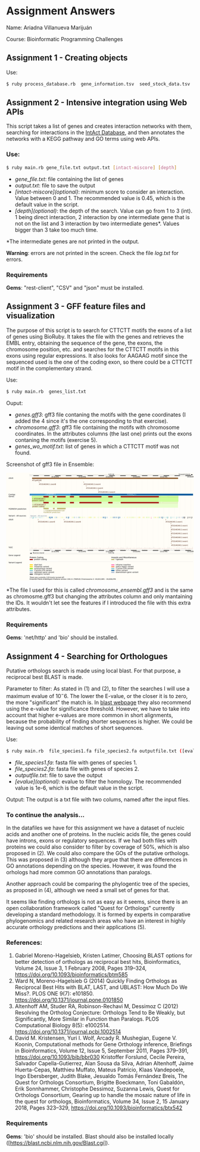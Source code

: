 # Assignment Answers

Name: Ariadna Villanueva Marijuán

Course: Bioinformatic Programming Challenges

## Assignment 1 - Creating objects

Use:

```bash
$ ruby process_database.rb  gene_information.tsv  seed_stock_data.tsv  cross_data.tsv  new_stock_file.tsv
```

## Assignment 2 - Intensive integration using Web APIs

This script takes a list of genes and creates interaction networks with them, searching for interactions in the [IntAct Database](https://www.ebi.ac.uk/intact/home), and then annotates the networks with a KEGG pathway and GO terms using web APIs.

### Use:
```bash
$ ruby main.rb gene_file.txt output.txt [intact-miscore] [depth]
```
- *gene_file.txt*: file containing the list of genes
- *output.txt*: file to save the output
- *\[intact-miscore]\(optional)*: minimum score to consider an interaction. Value between 0 and 1. The recommended value is 0.45, which is the default value in the script.
- *\[depth]\(optional)*: the depth of the search. Value can go from 1 to 3 (int). 1 being direct interaction, 2 interaction by one intermediate gene that is not on the list and 3 interaction by two intermediate genes*. Values bigger than 3 take too much time.

*The intermediate genes are not printed in the output.

**Warning**: errors are not printed in the screen. Check the file *log.txt* for errors. 

### Requirements
**Gems**: "rest-client", "CSV" and "json" must be installed.

## Assignment 3 - GFF feature files and visualization

The purpose of this script is to search for CTTCTT motifs the exons of a list of genes using BioRuby. It takes the file with the genes and retrieves the EMBL entry, obtaining the sequence of the gene, the exons, the chromosome position, etc. and searches for the CTTCTT motifs in this exons using regular expressions. It also looks for AAGAAG motif since the sequenced used is the one of the coding exon, so there could be a CTTCTT motif in the complementary strand. 

Use:

```bash
$ ruby main.rb  genes_list.txt
```

Ouput:
- *genes.gff3*: gff3 file contaning the motifs with the gene coordinates (I added the 4 since it's the one corresponding to that exercise).
- *chromosome.gff3*: gff3 file containing the motifs with chromosome coordinates. In the attributes columns (the last one) prints out the exons contaning the motifs (exercise 5).
- *genes_wo_motif.txt*: list of genes in which a CTTCTT motif was not found.

Screenshot of gff3 file in Ensemble:

![Ensembl Screenshot](https://github.com/ariadnavillam/Assignment-Answers/blob/main/Assignment3/Ensembl-screenshot.png)

*The file I used for this is called *chromosome_ensembl.gff3* and is the same as chromosme.gff3 but changing the attributes column and only mantaining the IDs. It wouldn't let see the features if I introduced the file with this extra attributes.

### Requirements
**Gems**: 'net/http' and 'bio' should be installed.


## Assignment 4 - Searching for Orthologues

Putative orthologs search is made using local blast. For that purpose, a reciprocal best BLAST is made. 

Parameter to filter:
As stated in (1) and (2), to filter the searches I will use a maximum evalue of $10^-6$. The lower the E-value, or the closer it is to zero, the more "significant" the match is. In [blast webpage](https://blast.ncbi.nlm.nih.gov/Blast.cgi?CMD=Web&PAGE_TYPE=BlastDocs&DOC_TYPE=FAQ) they also recommend using the e-value for significance threshold. However, we have to take into account that higher e-values are more common in short alignments, because the probability of finding shorter sequences is higher. We could be leaving out some identical matches of short sequences.

Use:

```bash
$ ruby main.rb  file_species1.fa file_species2.fa outputfile.txt ([evalue])
```
- *file_species1.fa*: fasta file with genes of species 1.
- *file_species2.fa*: fasta file with genes of species 2.
- *outputfile.txt*: file to save the output 
- *\[evalue]\(optional)*: evalue to filter the homology. The recommended value is 1e-6, which is the default value in the script.


Output:
The output is a txt file with two colums, named after the input files. 

### To continue the analysis...

In the datafiles we have for this assignment we have a dataset of nucleic acids and another one of proteins. In the nucleic acids file, the genes could have introns, exons or regulatory sequences. If we had both files with proteins we could also consider to filter by coverage of 50%, which is also proposed in (2). We could also compare the GOs of the putative orthologs. This was proposed in (3) although they argue that there are differences in GO annotations depending on the species. However, it was found the orhologs had more common GO annotations than paralogs. 

Another approach could be comparing the phylogentic tree of the species, as proposed in (4), although we need a small set of genes for that. 

It seems like finding orthologs is not as easy as it seems, since there is an open collaboration framework called "Quest for Orthologs" currently developing a standard methodology. It is formed by experts in comparative phylogenomics and related research areas who have an interest in highly accurate orthology predictions and their applications (5).

### References:

1. Gabriel Moreno-Hagelsieb, Kristen Latimer, Choosing BLAST options for better detection of orthologs as reciprocal best hits, Bioinformatics, Volume 24, Issue 3, 1 February 2008, Pages 319–324, https://doi.org/10.1093/bioinformatics/btm585
2. Ward N, Moreno-Hagelsieb G (2014) Quickly Finding Orthologs as Reciprocal Best Hits with BLAT, LAST, and UBLAST: How Much Do We Miss?. PLOS ONE 9(7): e101850. https://doi.org/10.1371/journal.pone.0101850
3. Altenhoff AM, Studer RA, Robinson-Rechavi M, Dessimoz C (2012) Resolving the Ortholog Conjecture: Orthologs Tend to Be Weakly, but Significantly, More Similar in Function than Paralogs. PLOS Computational Biology 8(5): e1002514. https://doi.org/10.1371/journal.pcbi.1002514
4. David M. Kristensen, Yuri I. Wolf, Arcady R. Mushegian, Eugene V. Koonin, Computational methods for Gene Orthology inference, Briefings in Bioinformatics, Volume 12, Issue 5, September 2011, Pages 379–391, https://doi.org/10.1093/bib/bbr030
Kristoffer Forslund, Cecile Pereira, Salvador Capella-Gutierrez, Alan Sousa da Silva, Adrian Altenhoff, Jaime Huerta-Cepas, Matthieu Muffato, Mateus Patricio, Klaas Vandepoele, Ingo Ebersberger, Judith Blake, Jesualdo Tomás Fernández Breis, The Quest for Orthologs Consortium, Brigitte Boeckmann, Toni Gabaldón, Erik Sonnhammer, Christophe Dessimoz, Suzanna Lewis, Quest for Orthologs Consortium, Gearing up to handle the mosaic nature of life in the quest for orthologs, Bioinformatics, Volume 34, Issue 2, 15 January 2018, Pages 323–329, https://doi.org/10.1093/bioinformatics/btx542


### Requirements
**Gems**: 'bio' should be installed.
Blast should also be installed locally ([https://blast.ncbi.nlm.nih.gov/Blast.cgi]).


